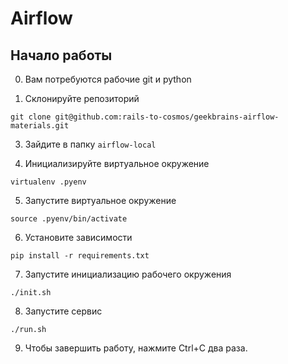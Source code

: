 # Airflow

## Начало работы

0. Вам потребуются рабочие git и python

1. Склонируйте репозиторий

  <pre><code>git clone git@github.com:rails-to-cosmos/geekbrains-airflow-materials.git</code></pre>

3. Зайдите в папку `airflow-local`

4. Инициализируйте виртуальное окружение

  <pre><code>virtualenv .pyenv</code></pre>

5. Запустите виртуальное окружение

  <pre><code>source .pyenv/bin/activate</code></pre>

6. Установите зависимости

  <pre><code>pip install -r requirements.txt</code></pre>

7. Запустите инициализацию рабочего окружения

  <pre><code>./init.sh</code></pre>

8. Запустите сервис

  <pre><code>./run.sh</code></pre>

9. Чтобы завершить работу, нажмите Ctrl+C два раза.

